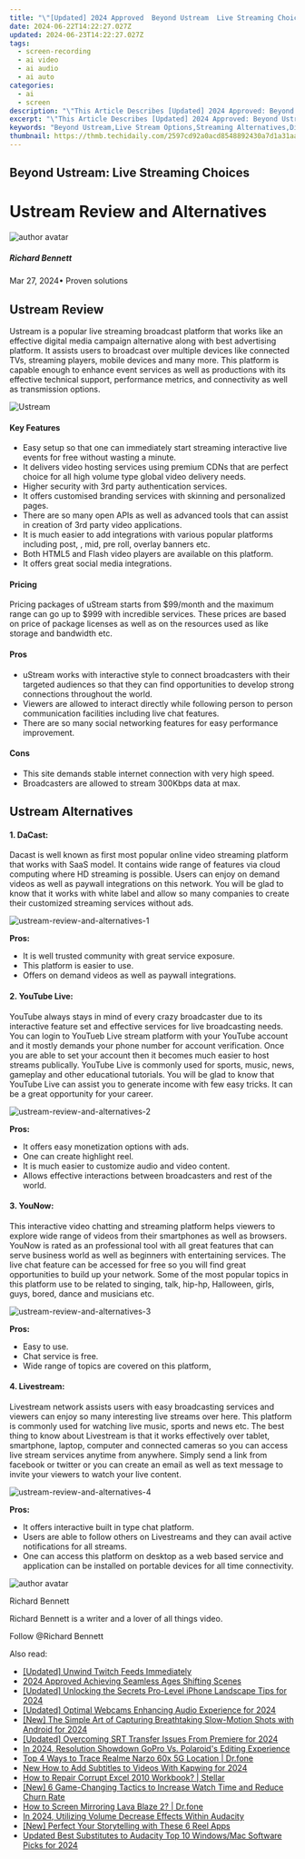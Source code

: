 ```yaml
---
title: "\"[Updated] 2024 Approved  Beyond Ustream  Live Streaming Choices\""
date: 2024-06-22T14:22:27.027Z
updated: 2024-06-23T14:22:27.027Z
tags: 
  - screen-recording
  - ai video
  - ai audio
  - ai auto
categories: 
  - ai
  - screen
description: "\"This Article Describes [Updated] 2024 Approved: Beyond Ustream: Live Streaming Choices\""
excerpt: "\"This Article Describes [Updated] 2024 Approved: Beyond Ustream: Live Streaming Choices\""
keywords: "Beyond Ustream,Live Stream Options,Streaming Alternatives,Diverse Broadcasts,Streaming Services Review,Exploring LiveStreaming,Broadened Stream Selection"
thumbnail: https://thmb.techidaily.com/2597cd92a0acd8548892430a7d1a31aad74db81001d653dab278938ebfa823a1.jpg
---
```


## Beyond Ustream: Live Streaming Choices

# Ustream Review and Alternatives

![author avatar](https://images.wondershare.com/filmora/article-images/richard-bennett.jpg)

##### Richard Bennett

 Mar 27, 2024• Proven solutions

## Ustream Review

 Ustream is a popular live streaming broadcast platform that works like an effective digital media campaign alternative along with best advertising platform. It assists users to broadcast over multiple devices like connected TVs, streaming players, mobile devices and many more. This platform is capable enough to enhance event services as well as productions with its effective technical support, performance metrics, and connectivity as well as transmission options.

![Ustream](https://images.wondershare.com/filmora/article-images/ustream.jpg)

#### Key Features

* Easy setup so that one can immediately start streaming interactive live events for free without wasting a minute.
* It delivers video hosting services using premium CDNs that are perfect choice for all high volume type global video delivery needs.
* Higher security with 3rd party authentication services.
* It offers customised branding services with skinning and personalized pages.
* There are so many open APIs as well as advanced tools that can assist in creation of 3rd party video applications.
* It is much easier to add integrations with various popular platforms including post, , mid, pre roll, overlay banners etc.
* Both HTML5 and Flash video players are available on this platform.
* It offers great social media integrations.

#### Pricing

 Pricing packages of uStream starts from $99/month and the maximum range can go up to $999 with incredible services. These prices are based on price of package licenses as well as on the resources used as like storage and bandwidth etc.

#### Pros

* uStream works with interactive style to connect broadcasters with their targeted audiences so that they can find opportunities to develop strong connections throughout the world.
* Viewers are allowed to interact directly while following person to person communication facilities including live chat features.
* There are so many social networking features for easy performance improvement.

#### Cons

* This site demands stable internet connection with very high speed.
* Broadcasters are allowed to stream 300Kbps data at max.

## Ustream Alternatives

#### 1. DaCast:

 Dacast is well known as first most popular online video streaming platform that works with SaaS model. It contains wide range of features via cloud computing where HD streaming is possible. Users can enjoy on demand videos as well as paywall integrations on this network. You will be glad to know that it works with white label and allow so many companies to create their customized streaming services without ads.

![ustream-review-and-alternatives-1](https://images.wondershare.com/filmora/article-images/ustream-review-and-alternatives-1.jpg)

**Pros:**

* It is well trusted community with great service exposure.
* This platform is easier to use.
* Offers on demand videos as well as paywall integrations.

#### 2. YouTube Live:

 YouTube always stays in mind of every crazy broadcaster due to its interactive feature set and effective services for live broadcasting needs. You can login to YouTueb Live stream platform with your YouTube account and it mostly demands your phone number for account verification. Once you are able to set your account then it becomes much easier to host streams publically. YouTube Live is commonly used for sports, music, news, gameplay and other educational tutorials. You will be glad to know that YouTube Live can assist you to generate income with few easy tricks. It can be a great opportunity for your career.

![ustream-review-and-alternatives-2](https://images.wondershare.com/filmora/article-images/ustream-review-and-alternatives-2.jpg)

**Pros:**

* It offers easy monetization options with ads.
* One can create highlight reel.
* It is much easier to customize audio and video content.
* Allows effective interactions between broadcasters and rest of the world.

#### 3. YouNow:

 This interactive video chatting and streaming platform helps viewers to explore wide range of videos from their smartphones as well as browsers. YouNow is rated as an professional tool with all great features that can serve business world as well as beginners with entertaining services. The live chat feature can be accessed for free so you will find great opportunities to build up your network. Some of the most popular topics in this platform use to be related to singing, talk, hip-hp, Halloween, girls, guys, bored, dance and musicians etc.

![ustream-review-and-alternatives-3](https://images.wondershare.com/filmora/article-images/ustream-review-and-alternatives-3.jpg)

**Pros:**

* Easy to use.
* Chat service is free.
* Wide range of topics are covered on this platform,

#### 4. Livestream:

 Livestream network assists users with easy broadcasting services and viewers can enjoy so many interesting live streams over here. This platform is commonly used for watching live music, sports and news etc. The best thing to know about Livestream is that it works effectively over tablet, smartphone, laptop, computer and connected cameras so you can access live stream services anytime from anywhere. Simply send a link from facebook or twitter or you can create an email as well as text message to invite your viewers to watch your live content.

![ustream-review-and-alternatives-4](https://images.wondershare.com/filmora/article-images/ustream-review-and-alternatives-4.jpg)

**Pros:**

* It offers interactive built in type chat platform.
* Users are able to follow others on Livestreams and they can avail active notifications for all streams.
* One can access this platform on desktop as a web based service and application can be installed on portable devices for all time connectivity.

![author avatar](https://images.wondershare.com/filmora/article-images/richard-bennett.jpg)

Richard Bennett

Richard Bennett is a writer and a lover of all things video.

Follow @Richard Bennett


<ins class="adsbygoogle"
     style="display:block"
     data-ad-format="autorelaxed"
     data-ad-client="ca-pub-7571918770474297"
     data-ad-slot="1223367746"></ins>



<ins class="adsbygoogle"
     style="display:block"
     data-ad-client="ca-pub-7571918770474297"
     data-ad-slot="8358498916"
     data-ad-format="auto"
     data-full-width-responsive="true"></ins>


<span class="atpl-alsoreadstyle">Also read:</span>
<div><ul>
<li><a href="https://fox-glue.techidaily.com/updated-unwind-twitch-feeds-immediately/"><u>[Updated] Unwind Twitch Feeds Immediately</u></a></li>
<li><a href="https://fox-glue.techidaily.com/2024-approved-achieving-seamless-ages-shifting-scenes/"><u>2024 Approved  Achieving Seamless Ages Shifting Scenes</u></a></li>
<li><a href="https://fox-glue.techidaily.com/updated-unlocking-the-secrets-pro-level-iphone-landscape-tips-for-2024/"><u>[Updated] Unlocking the Secrets  Pro-Level iPhone Landscape Tips for 2024</u></a></li>
<li><a href="https://fox-glue.techidaily.com/updated-optimal-webcams-enhancing-audio-experience-for-2024/"><u>[Updated] Optimal Webcams Enhancing Audio Experience for 2024</u></a></li>
<li><a href="https://fox-glue.techidaily.com/new-the-simple-art-of-capturing-breathtaking-slow-motion-shots-with-android-for-2024/"><u>[New] The Simple Art of Capturing Breathtaking Slow-Motion Shots with Android for 2024</u></a></li>
<li><a href="https://fox-glue.techidaily.com/updated-overcoming-srt-transfer-issues-from-premiere-for-2024/"><u>[Updated] Overcoming SRT Transfer Issues From Premiere for 2024</u></a></li>
<li><a href="https://fox-glue.techidaily.com/in-2024-resolution-showdown-gopro-vs-polaroids-editing-experience/"><u>In 2024, Resolution Showdown  GoPro Vs. Polaroid's Editing Experience</u></a></li>
<li><a href="https://android-location-track.techidaily.com/top-4-ways-to-trace-realme-narzo-60x-5g-location-drfone-by-drfone-virtual-android/"><u>Top 4 Ways to Trace Realme Narzo 60x 5G Location | Dr.fone</u></a></li>
<li><a href="https://ai-editing-video.techidaily.com/new-how-to-add-subtitles-to-videos-with-kapwing-for-2024/"><u>New How to Add Subtitles to Videos With Kapwing for 2024</u></a></li>
<li><a href="https://blog-min.techidaily.com/how-to-repair-corrupt-excel-2010-workbook-stellar-by-stellar-guide/"><u>How to Repair Corrupt Excel 2010 Workbook? | Stellar</u></a></li>
<li><a href="https://youtube-videos.techidaily.com/new-6-game-changing-tactics-to-increase-watch-time-and-reduce-churn-rate/"><u>[New] 6 Game-Changing Tactics to Increase Watch Time and Reduce Churn Rate</u></a></li>
<li><a href="https://screen-mirror.techidaily.com/how-to-screen-mirroring-lava-blaze-2-drfone-by-drfone-android/"><u>How to Screen Mirroring Lava Blaze 2? | Dr.fone</u></a></li>
<li><a href="https://some-skills.techidaily.com/in-2024-utilizing-volume-decrease-effects-within-audacity/"><u>In 2024, Utilizing Volume Decrease Effects Within Audacity</u></a></li>
<li><a href="https://instagram-clips.techidaily.com/new-perfect-your-storytelling-with-these-6-reel-apps/"><u>[New] Perfect Your Storytelling with These 6 Reel Apps</u></a></li>
<li><a href="https://sound-optimizing.techidaily.com/updated-best-substitutes-to-audacity-top-10-windowsmac-software-picks-for-2024/"><u>Updated Best Substitutes to Audacity Top 10 Windows/Mac Software Picks for 2024</u></a></li>
</ul></div>
